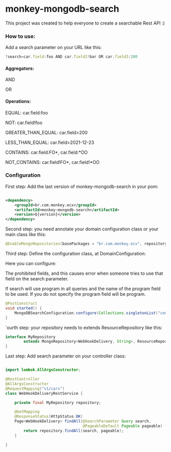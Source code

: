 # monkey-mongodb-search

This project was created to help everyone to create a searchable Rest API :)

### How to use:

Add a search parameter on your URL like this:

```javascript
?search=car.field:foo AND car.field2!bar OR car.field3:200
```

#### Aggregators: 
AND

OR

#### Operations:

EQUAL: car.field:foo

NOT: car.field!foo

GREATER_THAN_EQUAL: car.field>200

LESS_THAN_EQUAL: car.field>2021-12-23

CONTAINS: car.field:FO*, car.field:*OO

NOT_CONTAINS: car.field!FO*, car.field!*OO



### Configuration

First step: Add the last version of monkey-mongodb-search in your pom:

```xml

<dependency>
    <groupId>br.com.monkey.ecx</groupId>
    <artifactId>monkey-mongodb-search</artifactId>
    <version>${version}</version>
</dependency>
```

Second step: you need annotate your domain configuration class or your main class like this:

```java
@EnableMongoRepositories(basePackages = "br.com.monkey.ecx", repositoryBaseClass = ResourceRepositoryImpl.class)
``` 

Third step: Define the configuration class, at DomainConfiguration:

Here you can configure:

The prohibited fields, and this causes error when someone tries to use that field on the search parameter.

If search will use program in all queries and the name of the program field to be used. If you do not specify the program field will be program.

```java
@PostConstruct
void started() {
    MongoDBSearchConfiguration.configure(Collections.singletonList("companyId"), true);
}
``` 

`ourth step: your repository needs to extends ResourceRepository like this:

```java
interface MyRepository
        extends MongoRepository<WebHookDelivery, String>, ResourceRepository<WebHookDelivery, String> {
}
```

Last step: Add search parameter on your controller class:

```java

import lombok.AllArgsConstructor;

@RestController
@AllArgsConstructor
@RequestMapping("v1/cars")
class WebHookDeliveryRestService {

    private final MyRepository repository;

    @GetMapping
    @ResponseStatus(HttpStatus.OK)
    Page<WebHookDelivery> findAll(@SearchParameter Query search,
                                  @PageableDefault Pageable pageable) {
        return repository.findAll(search, pageable);
    }

}
```


